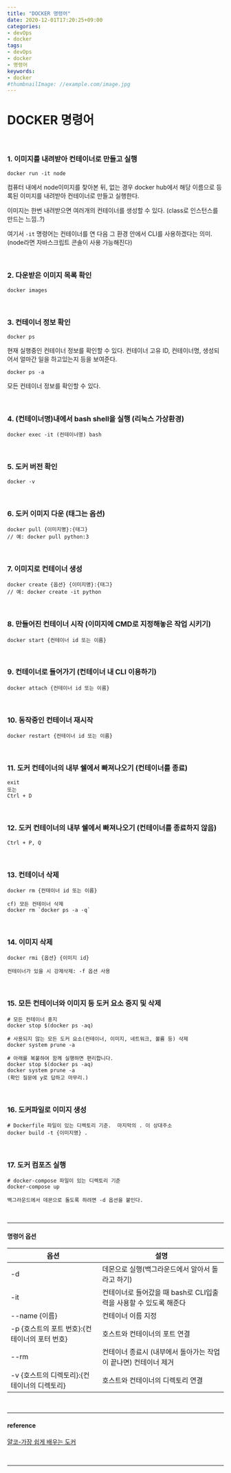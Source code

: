 ```yaml
---
title: "DOCKER 명령어"
date: 2020-12-01T17:20:25+09:00
categories:
- devOps
- docker
tags:
- devOps
- docker
- 명령어
keywords:
- docker
#thumbnailImage: //example.com/image.jpg
---
```


<!--more-->
# DOCKER 명령어

&nbsp;

### 1. 이미지를 내려받아 컨테이너로 만들고 실행

```docker
docker run -it node
```

컴퓨터 내에서 node이미지를 찾아본 뒤, 없는 경우 docker hub에서 해당 이름으로 등록된 이미지를 내려받아 컨테이너로 만들고 실행한다.

이미지는 한번 내려받으면 여러개의 컨테이너를 생성할 수 있다.
(class로 인스턴스를 만드는 느낌..?)

여기서 `-it` 명령어는 컨테이너를 연 다음 그 환경 안에서 CLI를 사용하겠다는 의미.
(node라면 자바스크립트 콘솔이 사용 가능해진다)

&nbsp;

### 2. 다운받은 이미지 목록 확인

```docker
docker images
```

&nbsp;

### 3. 컨테이너 정보 확인

```docker
docker ps
```

현재 실행중인 컨테이너 정보를 확인할 수 있다. 컨테이너 고유 ID,  컨테이너명, 생성되어서 얼마간 일을 하고있는지 등을 보여준다.

```docker
docker ps -a
```

모든 컨테이너 정보를 확인할 수 있다.

&nbsp;

### 4. (컨테이너명)내에서 bash shell을 실행 (리눅스 가상환경)

```docker
docker exec -it (컨테이너명) bash
```

&nbsp;

### 5. 도커 버전 확인

```docker
docker -v
```

&nbsp;

### 6. 도커 이미지 다운 (태그는 옵션)

```terminal
docker pull {이미지명}:{태그}
// 예: docker pull python:3
```

&nbsp;

### 7. 이미지로 컨테이너 생성

```terminal
docker create {옵션} {이미지명}:{태그}
// 예: docker create -it python
```

&nbsp;

### 8. 만들어진 컨테이너 시작 (이미지에 CMD로 지정해놓은 작업 시키기)

```terminal
docker start {컨테이너 id 또는 이름}
```

&nbsp;

### 9. 컨테이너로 들어가기 (컨테이너 내 CLI 이용하기)

```terminal
docker attach {컨테이너 id 또는 이름}
```

&nbsp;

### 10. 동작중인 컨테이너 재시작

```terminal
docker restart {컨테이너 id 또는 이름}
```

&nbsp;

### 11. 도커 컨테이너의 내부 쉘에서 빠져나오기 (컨테이너를 종료)

```terminal
exit
또는
Ctrl + D
```

&nbsp;

### 12. 도커 컨테이너의 내부 쉘에서 빠져나오기 (컨테이너를 종료하지 않음)

```terminal
Ctrl + P, Q
```

&nbsp;

### 13. 컨테이너 삭제

```terminal
docker rm {컨테이너 id 또는 이름}
​
cf) 모든 컨테이너 삭제
docker rm `docker ps -a -q`
```

&nbsp;

### 14. 이미지 삭제

```terminal
docker rmi {옵션} {이미지 id}
​
컨테이너가 있을 시 강제삭제: -f 옵션 사용
```

&nbsp;

### 15. 모든 컨테이너와 이미지 등 도커 요소 중지 및 삭제

```terminal
# 모든 컨테이너 중지
docker stop $(docker ps -aq)
​
# 사용되지 않는 모든 도커 요소(컨테이너, 이미지, 네트워크, 볼륨 등) 삭제
docker system prune -a

# 아래를 복붙하여 함께 실행하면 편리합니다.
docker stop $(docker ps -aq)
docker system prune -a
(확인 질문에 y로 답하고 마무리.)
```

&nbsp;

### 16. 도커파일로 이미지 생성

```terminal
# Dockerfile 파일이 있는 디렉토리 기준.  마지막의 . 이 상대주소
docker build -t {이미지명} .
```

&nbsp;

### 17. 도커 컴포즈 실행

```terminal
# docker-compose 파일이 있는 디렉토리 기준
docker-compose up

백그라운드에서 데몬으로 돌도록 하려면 -d 옵션을 붙인다.
```

&nbsp;

-----

#### 명령어 옵션

| 옵션 | 설명  |
|--|--|
| -d | 데몬으로 실행(백그라운드에서 알아서 돌라고 하기) |
| -it | 컨테이너로 들어갔을 때 bash로 CLI입출력을 사용할 수 있도록 해준다 |
| --name {이름} | 컨테이너 이름 지정 |
| -p {호스트의 포트 번호}:{컨테이너의 포터 번호} | 호스트와 컨테이너의 포트 연결 |
| --rm | 컨테이너 종료시 (내부에서 돌아가는 작업이 끝나면) 컨테이너 제거 |
| -v {호스트의 디렉토리}:{컨테이너의 디렉토리} | 호스트와 컨테이너의 디렉토리 연결|

&nbsp;

-----

#### reference

[얄코-가장 쉽게 배우는 도커](https://www.youtube.com/watch?v=hWPv9LMlme8)

&nbsp;

-----
